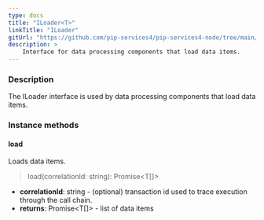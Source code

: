 ```yaml
---
type: docs
title: "ILoader<T>"
linkTitle: "ILoader"
gitUrl: "https://github.com/pip-services4/pip-services4-node/tree/main/pip-services4-persistence-node"
description: >
    Interface for data processing components that load data items.
---
```


### Description

The ILoader interface is used by data processing components that load data items.

### Instance methods

#### load
Loads data items.

> load(correlationId: string): Promise\<T[]\>

- **correlationId**: string - (optional) transaction id used to trace execution through the call chain.
- **returns**: Promise\<T[]\> - list of data items


